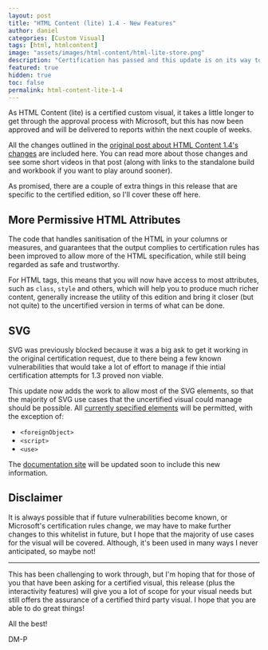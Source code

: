 ```yaml
---
layout: post
title: "HTML Content (lite) 1.4 - New Features"
author: daniel
categories: [Custom Visual]
tags: [html, htmlcontent]
image: "assets/images/html-content/html-lite-store.png"
description: "Certification has passed and this update is on its way to your reports shortly."
featured: true
hidden: true
toc: false
permalink: html-content-lite-1-4
---
```


As HTML Content (lite) is a certified custom visual, it takes a little longer to get through the approval process with Microsoft, but this has now been approved and will be delivered to reports within the next couple of weeks.

All the changes outlined in the [original post about HTML Content 1.4's changes](/html-content-1-4) are included here. You can read more about those changes and see some short videos in that post (along with links to the standalone build and workbook if you want to play around sooner).

As promised, there are a couple of extra things in this release that are specific to the certified edition, so I'll cover these off here.

## More Permissive HTML Attributes

The code that handles sanitisation of the HTML in your columns or measures, and guarantees that the output complies to certification rules has been improved to allow more of the HTML specification, while still being regarded as safe and trustworthy.

For HTML tags, this means that you will now have access to most attributes, such as `class`, `style` and others, which will help you to produce much richer content, generally increase the utility of this edition and bring it closer (but not quite) to the uncertified version in terms of what can be done.

## SVG

SVG was previously blocked because it was a big ask to get it working in the original certification request, due to there being a few known vulnerabilities that would take a lot of effort to manage if thie intial certification attempts for 1.3 proved non viable.

This update now adds the work to allow most of the SVG elements, so that the majority of SVG use cases that the uncertified visual could manage should be possible. All <a  href="https://developer.mozilla.org/en-US/docs/Web/SVG/Element" target="_blank">currently specified elements</a> will be permitted, with the exception of:

- `<foreignObject>`
- `<script>`
- `<use>`

The <a href="https://www.html-content.com/editions#lite-certified" target="_blank">documentation site</a> will be updated soon to include this new information.

## Disclaimer

It is always possible that if future vulnerabilities become known, or Microsoft's certification rules change, we may have to make further changes to this whitelist in future, but I hope that the majority of use cases for the visual will be covered. Although, it's been used in many ways I never anticipated, so maybe not!

---

This has been challenging to work through, but I'm hoping that for those of you that have been asking for a certified visual, this release (plus the interactivity features) will give you a lot of scope for your visual needs but still offers the assurance of a certified third party visual. I hope that you are able to do great things!

All the best!

DM-P
